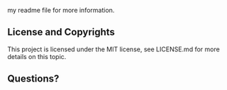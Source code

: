 my readme file for
more information.

## License and Copyrights

This project is licensed under the MIT license, see LICENSE.md for more details on this topic.

## Questions?
